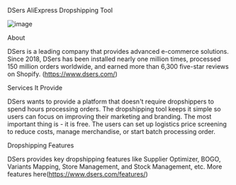 DSers AliExpress Dropshipping Tool

![image](https://user-images.githubusercontent.com/100338680/169969075-9ddbe3a6-fff7-44ae-92b3-aee8c021626c.png)

About

DSers is a leading company that provides advanced e-commerce solutions. Since 2018, DSers has been installed nearly one million times, processed 150 million orders worldwide, and earned more than 6,300 five-star reviews on Shopify. (https://www.dsers.com/)

Services It Provide

DSers wants to provide a platform that doesn't require dropshippers to spend hours processing orders. The dropshipping tool keeps it simple so users can focus on improving their marketing and branding. The most important thing is - it is free. The users can set up logistics price screening to reduce costs, manage merchandise, or start batch processing order.

Dropshipping Features

DSers provides key dropshipping features like Supplier Optimizer, BOGO, Variants Mapping, Store Management, and Stock Management, etc. More features here(https://www.dsers.com/features/)

